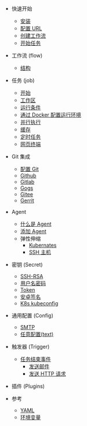 
* 快速开始
  * [安装](cn/start/index.md#安装)
  * [配置 URL](cn/start/index.md#配置服务器URL)
  * [创建工作流](cn/start/index.md#创建工作流)
  * [开始任务](cn/start/index.md#开始任务)

* 工作流 (flow)
  * [结构](cn/flow/structure.md)

* 任务 (job)
  * [开始](cn/job/start.md)
  * [工作区](cn/job/workspace.md)
  * [运行条件](cn/job/condition.md)
  * [通过 Docker 配置运行环境](cn/job/docker.md)
  * [并行执行](cn/job/parallel.md)
  * [缓存](cn/job/cache.md)
  * [定时任务](cn/job/schedule.md)
  * [网页终端](cn/job/web_terminal.md)

* Git 集成
  * [配置 Git](cn/git/index.md)
  * [Github](cn/git/github.md)
  * [Gitlab](cn/git/gitlab.md)
  * [Gogs](cn/git/gogs.md)
  * [Gitee](cn/git/gitee.md)
  * [Gerrit](cn/git/gerrit.md)

* Agent
  * [什么是 Agent](cn/agents/index.md)
  * [添加 Agent](cn/agents/manual.md)
  * 弹性伸缩
    * [Kubernates](cn/agents/k8s_host.md)
    * [SSH 主机](cn/agents/ssh_host.md)

* 密钥 (Secret)
  * [SSH-RSA](cn/secret/ssh-rsa.md)
  * [用户名密码](cn/secret/auth.md)
  * [Token](cn/secret/token.md)
  * [安卓签名](cn/secret/android_sign.md)
  * [K8s kubeconfig](cn/secret/kubeconfig.md)


* 通用配置 (Config)
  * [SMTP](cn/config/smtp.md)
  * [任意配置(text)](cn/config/freetext.md)

* 触发器 (Trigger)
  * [任务结束事件](cn/trigger/on_job_finish.md)
    - [发送邮件](cn/trigger/on_job_finish.md#发送邮件)
    - [发送 HTTP 请求](cn/trigger/on_job_finish.md#发送-http-请求)

* 插件 (Plugins)

* 参考
  * [YAML](cn/yml/reference_v1.md)
  * [环境变量](cn/agents/vars.md)